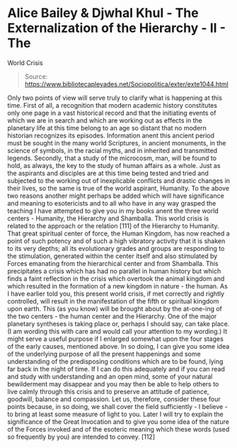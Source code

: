 # Alice Bailey & Djwhal Khul - The Externalization of the Hierarchy - II - The
World Crisis

> Source: https://www.bibliotecapleyades.net/Sociopolitica/exter/exte1044.html

Only two points of view will serve truly to clarify what is happening at this time.
First of all, a recognition that modern academic history constitutes only one page in a vast historical record and that the initiating events of which we are in search and which are working out as effects in the planetary life at this time belong to an age so distant that no modern historian recognizes its episodes. Information anent this ancient period must be sought in the many world Scriptures, in ancient monuments, in the science of symbols, in the racial myths, and in inherited and transmitted legends.
Secondly, that a study of the microcosm, man, will be found to hold, as always, the key to the study of human affairs as a whole. Just as the aspirants and disciples are at this time being tested and tried and subjected to the working out of inexplicable conflicts and drastic changes in their lives, so the same is true of the world aspirant, Humanity.
To the above two reasons another might perhaps be added which will have significance and meaning to esotericists and to all who have in any way grasped the teaching I have attempted to give you in my books anent the three world centers - Humanity, the Hierarchy and Shamballa. This world crisis is related to the approach or the relation [111] of the Hierarchy to Humanity. That great spiritual center of force, the Human Kingdom, has now reached a point of such potency and of such a high vibratory activity that it is shaken to its very depths; all its evolutionary grades and groups are responding to the stimulation, generated within the center itself and also stimulated by Forces emanating from the hierarchical center and from Shamballa.
This precipitates a crisis which has had no parallel in human history but which finds a faint reflection in the crisis which overtook the animal kingdom and which resulted in the formation of a new kingdom in nature - the human. As I have earlier told you, this present world crisis, if met correctly and rightly controlled, will result in the manifestation of the fifth or spiritual kingdom upon earth. This (as you know) will be brought about by the at-one-ing of the two centers - the human center and the Hierarchy. One of the major planetary syntheses is taking place or, perhaps I should say, can take place. (I am wording this with care and would call your attention to my wording.)
It might serve a useful purpose if I enlarged somewhat upon the four stages of the early causes, mentioned above. In so doing, I can give you some idea of the underlying purpose of all the present happenings and some understanding of the predisposing conditions which are to be found, lying far back in the night of time. If I can do this adequately and if you can read and study with understanding and an open mind, some of your natural bewilderment may disappear and you may then be able to help others to live calmly through this crisis and to preserve an attitude of patience, goodwill, balance and compassion. Let us, therefore, consider these four points because, in so doing, we shall cover the field sufficiently - I believe - to bring at least some measure of light to you. Later I will try to explain the significance of the Great Invocation and to give you some idea of the nature of the Forces invoked and of the esoteric meaning which these words (used so frequently by you) are intended to convey. [112]
